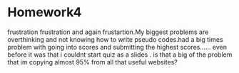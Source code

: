 # Homework4
frustration frustration and again frustartion.My biggest problems are overthinking and not knowing how to write pseudo codes.had a big times problem with going into scores and submitting the highest scores...... 
even before it was that i couldnt start quiz as a slides . is that a big of the problem that im copying almost 95% from all that useful websites?